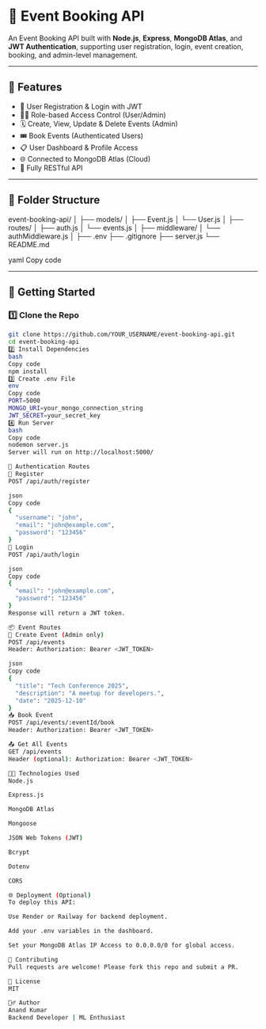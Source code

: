 # 🎫 Event Booking API

An Event Booking API built with **Node.js**, **Express**, **MongoDB Atlas**, and **JWT Authentication**, supporting user registration, login, event creation, booking, and admin-level management.

---

## 📌 Features

- 🔐 User Registration & Login with JWT
- 🧑‍💼 Role-based Access Control (User/Admin)
- 🗓️ Create, View, Update & Delete Events (Admin)
- 🎟️ Book Events (Authenticated Users)
- 📋 User Dashboard & Profile Access
- 🌐 Connected to MongoDB Atlas (Cloud)
- 🔁 Fully RESTful API

---

## 📁 Folder Structure

event-booking-api/
│
├── models/
│ ├── Event.js
│ └── User.js
│
├── routes/
│ ├── auth.js
│ └── events.js
│
├── middleware/
│ └── authMiddleware.js
│
├── .env
├── .gitignore
├── server.js
└── README.md

yaml
Copy code

---

## 🚀 Getting Started

### 1️⃣ Clone the Repo

```bash
git clone https://github.com/YOUR_USERNAME/event-booking-api.git
cd event-booking-api
2️⃣ Install Dependencies
bash
Copy code
npm install
3️⃣ Create .env File
env
Copy code
PORT=5000
MONGO_URI=your_mongo_connection_string
JWT_SECRET=your_secret_key
4️⃣ Run Server
bash
Copy code
nodemon server.js
Server will run on http://localhost:5000/

🔐 Authentication Routes
📝 Register
POST /api/auth/register

json
Copy code
{
  "username": "john",
  "email": "john@example.com",
  "password": "123456"
}
🔑 Login
POST /api/auth/login

json
Copy code
{
  "email": "john@example.com",
  "password": "123456"
}
Response will return a JWT token.

📦 Event Routes
📍 Create Event (Admin only)
POST /api/events
Header: Authorization: Bearer <JWT_TOKEN>

json
Copy code
{
  "title": "Tech Conference 2025",
  "description": "A meetup for developers.",
  "date": "2025-12-10"
}
📥 Book Event
POST /api/events/:eventId/book
Header: Authorization: Bearer <JWT_TOKEN>

📤 Get All Events
GET /api/events
Header (optional): Authorization: Bearer <JWT_TOKEN>

🧑‍💻 Technologies Used
Node.js

Express.js

MongoDB Atlas

Mongoose

JSON Web Tokens (JWT)

Bcrypt

Dotenv

CORS

🌐 Deployment (Optional)
To deploy this API:

Use Render or Railway for backend deployment.

Add your .env variables in the dashboard.

Set your MongoDB Atlas IP Access to 0.0.0.0/0 for global access.

🤝 Contributing
Pull requests are welcome! Please fork this repo and submit a PR.

📄 License
MIT

🙋‍♂️ Author
Anand Kumar
Backend Developer | ML Enthusiast
